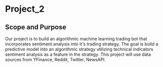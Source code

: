 # Project_2

## Scope and Purpose

Our project is to build an algorithmic machine learning trading bot that incorporates sentiment analysis into it's trading strategy. The goal is build a predictive model into an algorithmic strategy utilizing technical indicators sentiment analysis as a feature in the strategy. This project will use data sources from YFinance, Reddit, Twitter, NewsAPI.
